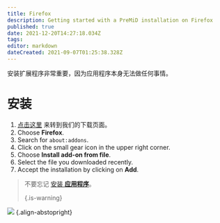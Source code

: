 ```yaml
---
title: Firefox
description: Getting started with a PreMiD installation on Firefox
published: true
date: 2021-12-20T14:27:18.034Z
tags:
editor: markdown
dateCreated: 2021-09-07T01:25:38.328Z
---
```


安装扩展程序非常重要，因为应用程序本身无法做任何事情。

# 安装
1. [点击这里](https://premid.app/downloads) 来转到我们的下载页面。
2. Choose **Firefox**.
3. Search for `about:addons`.
4. Click on the small gear icon in the upper right corner.
5. Choose **Install add-on from file**.
6. Select the file you downloaded recently.
7. Accept the installation by clicking on **Add**.

> 不要忘记 [安装 **应用程序**](/install)。
>
> {.is-warning}

![](https://img.icons8.com/color/2x/firefox.png) {.align-abstopright}
